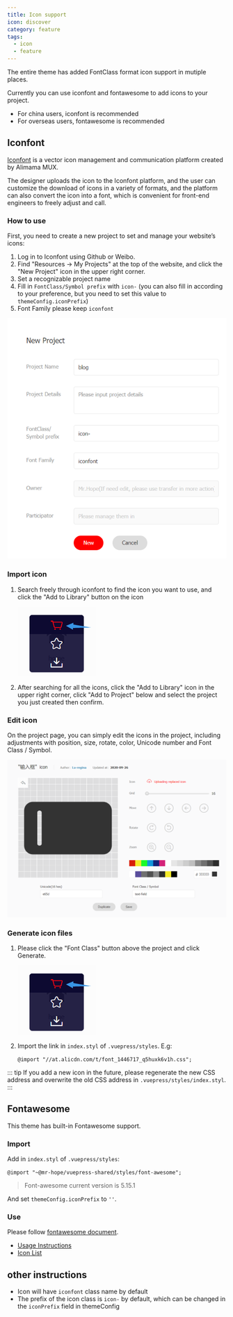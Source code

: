 ```yaml
---
title: Icon support
icon: discover
category: feature
tags:
  - icon
  - feature
---
```


The entire theme has added FontClass format icon support in mutiple places.

Currently you can use iconfont and fontawesome to add icons to your project.

- For china users, iconfont is recommended
- For overseas users, fontawesome is recommended

## Iconfont

[Iconfont](https://iconfont.cn) is a vector icon management and communication platform created by Alimama MUX.

The designer uploads the icon to the Iconfont platform, and the user can customize the download of icons in a variety of formats, and the platform can also convert the icon into a font, which is convenient for front-end engineers to freely adjust and call.

### How to use

First, you need to create a new project to set and manage your website’s icons:

1. Log in to Iconfont using Github or Weibo.
1. Find "Resources → My Projects" at the top of the website, and click the "New Project" icon in the upper right corner.
1. Set a recognizable project name
1. Fill in `FontClass/Symbol prefix` with `icon-` (you can also fill in according to your preference, but you need to set this value to `themeConfig.iconPrefix`)
1. Font Family please keep `iconfont`

![New Project](./assets/iconfont-new.png)

### Import icon

1. Search freely through iconfont to find the icon you want to use, and click the "Add to Library" button on the icon

   ![Add to library](./assets/iconfont-add.png)

1. After searching for all the icons, click the "Add to Library" icon in the upper right corner, click "Add to Project" below and select the project you just created then confirm.

### Edit icon

On the project page, you can simply edit the icons in the project, including adjustments with position, size, rotate, color, Unicode number and Font Class / Symbol.

![Edit icon](./assets/iconfont-edit.png)

### Generate icon files

1. Please click the "Font Class" button above the project and click Generate.

   ![Add to library](./assets/iconfont-add.png)

1. Import the link in `index.styl` of `.vuepress/styles`. E.g:

   ```styl
   @import "//at.alicdn.com/t/font_1446717_q5huxk6v1h.css";
   ```

::: tip
If you add a new icon in the future, please regenerate the new CSS address and overwrite the old CSS address in `.vuepress/styles/index.styl`.
:::

## Fontawesome

This theme has built-in Fontawesome support.

### Import

Add in `index.styl` of `.vuepress/styles`:

```styl
@import "~@mr-hope/vuepress-shared/styles/font-awesome";
```

> Font-awesome current version is 5.15.1

And set `themeConfig.iconPrefix` to `''`.

### Use

Please follow [fontawesome document](https://fontawesome.com/).

- [Usage Instructions](https://fontawesome.com/how-to-use/on-the-web/referencing-icons/basic-use)
- [Icon List](https://fontawesome.com/icons?d=gallery)

## other instructions

- Icon will have `iconfont` class name by default
- The prefix of the icon class is `icon-` by default, which can be changed in the `iconPrefix` field in themeConfig
